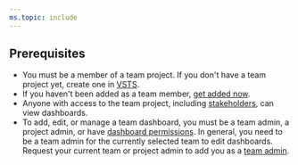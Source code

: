 ```yaml
---
ms.topic: include
---
```


<a id="permissions">  </a>
## Prerequisites  

* You must be a member of a team project. If you don't have a team project yet, create one in [VSTS](/vsts/accounts/set-up-vs). 
* If you haven't been added as a team member, [get added now](/vsts/accounts/add-account-users-assign-access-levels).
* Anyone with access to the team project, including [stakeholders](/vsts/security/get-started-stakeholder), can view dashboards.
* To add, edit, or manage a team dashboard, you must be a team admin, a project admin, or have [dashboard permissions](/vsts/report/dashboards/dashboard-permissions). In general, you need to be a team admin for the currently selected team to edit dashboards. Request your current team or project admin to add you as a [team admin](/vsts/work/scale/add-team-administrator).

